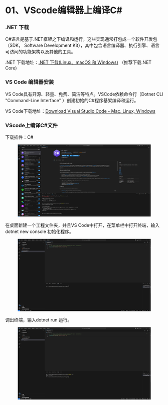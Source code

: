 # 01、VScode编辑器上编译C\#

### .NET 下载 <a href="#h_576402546_0" id="h_576402546_0"></a>

C#语言是基于.NET框架之下编译和运行。这些实现通常打包成一个软件开发包（SDK， Software Development Kit），其中包含语言编译器、执行引擎、语言可访问的功能架构以及其他的工具。

.NET 下载地址：[.NET 下载(Linux、macOS 和 Windows)](https://link.zhihu.com/?target=https%3A//dotnet.microsoft.com/zh-cn/download/dotnet) （推荐下载.NET Core)

### VS Code 编辑器安装 <a href="#h_576402546_1" id="h_576402546_1"></a>

VS Code具有开源、轻量、免费、简洁等特点。VSCode依赖命令行（Dotnet CLI "Command-Line Interface" ）创建初始的C#程序基架编译和运行。

VS Code下载地址：[Download Visual Studio Code - Mac, Linux, Windows](https://link.zhihu.com/?target=https%3A//code.visualstudio.com/Download)

### VScode上编译C#文件 <a href="#h_576402546_2" id="h_576402546_2"></a>

下载插件：C#

<figure><img src="../.gitbook/assets/1730871284206.png" alt=""><figcaption></figcaption></figure>

在桌面新建一个工程文件夹，并且VS Code中打开，在菜单栏中打开终端，输入dotnet new console 初始化程序。

<figure><img src="../.gitbook/assets/1730871561423.png" alt=""><figcaption></figcaption></figure>

调出终端，输入dotnet run 运行。

<figure><img src="../.gitbook/assets/1730871608328.png" alt=""><figcaption></figcaption></figure>
